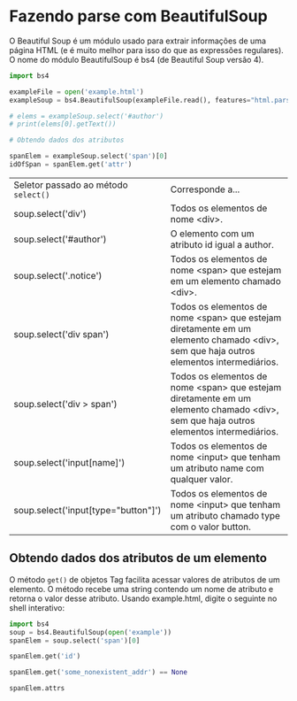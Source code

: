 # Fazendo parse com BeautifulSoup

O Beautiful Soup é um módulo usado para extrair informações de uma página HTML (e é muito melhor para isso do que as expressões regulares). O nome do módulo BeautifulSoup é bs4 (de Beautiful Soup versão 4).

```python
import bs4

exampleFile = open('example.html')
exampleSoup = bs4.BeautifulSoup(exampleFile.read(), features="html.parser")

# elems = exampleSoup.select('#author')
# print(elems[0].getText())

# Obtendo dados dos atributos

spanElem = exampleSoup.select('span')[0]
idOfSpan = spanElem.get('attr')
```

|     |     |
| --- | --- |
| Seletor passado ao método `select()` | Corresponde a... |
| soup.select('div') | Todos os elementos de nome &lt;div&gt;. |
| soup.select('#author') | O elemento com um atributo id igual a author. |
| soup.select('.notice') | Todos os elementos de nome &lt;span&gt; que estejam em um elemento chamado &lt;div&gt;. |
| soup.select('div span') | Todos os elementos de nome &lt;span&gt; que estejam diretamente em um elemento chamado &lt;div&gt;, sem que haja outros elementos intermediários. |
| soup.select('div > span') | Todos os elementos de nome &lt;span&gt; que estejam diretamente em um elemento chamado &lt;div&gt;, sem que haja outros elementos intermediários. |
| soup.select('input\[name\]') | Todos os elementos de nome &lt;input&gt; que tenham um atributo name com qualquer valor. |
| soup.select('input\[type="button"\]') | Todos os elementos de nome &lt;input&gt; que tenham um atributo chamado type com o valor button. |

## Obtendo dados dos atributos de um elemento

O método `get()` de objetos Tag facilita acessar valores de atributos de um elemento. O método recebe uma string contendo um nome de atributo e retorna o valor desse atributo. Usando example.html, digite o seguinte no shell interativo:

```python
import bs4
soup = bs4.BeautifulSoup(open('example'))
spanElem = soup.select('span')[0]

spanElem.get('id')

spanElem.get('some_nonexistent_addr') == None

spanElem.attrs
```